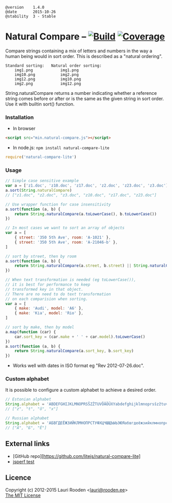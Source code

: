[build]: http://img.shields.io/travis/litejs/natural-compare-lite.png
[coverage]: http://img.shields.io/coveralls/litejs/natural-compare-lite.png
[1]: https://travis-ci.org/litejs/natural-compare-lite
[2]: https://coveralls.io/r/litejs/natural-compare-lite
[npm package]: https://npmjs.org/package/natural-compare-lite
[github repo]: https://github.com/litejs/natural-compare-lite

    @version    1.4.0
    @date       2015-10-26
    @stability  3 - Stable

# Natural Compare &ndash; [![Build][]][1] [![Coverage][]][2]

Compare strings containing a mix of letters and numbers
in the way a human being would in sort order.
This is described as a "natural ordering".

```text
Standard sorting:   Natural order sorting:
    img1.png            img1.png
    img10.png           img2.png
    img12.png           img10.png
    img2.png            img12.png
```

String.naturalCompare returns a number indicating
whether a reference string comes before or after or is the same
as the given string in sort order.
Use it with builtin sort() function.

### Installation

- In browser

```html
<script src="min.natural-compare.js"></script>
```

- In node.js: `npm install natural-compare-lite`

```javascript
require('natural-compare-lite')
```

### Usage

```javascript
// Simple case sensitive example
var a = ['z1.doc', 'z10.doc', 'z17.doc', 'z2.doc', 'z23.doc', 'z3.doc']
a.sort(String.naturalCompare)
// ["z1.doc", "z2.doc", "z3.doc", "z10.doc", "z17.doc", "z23.doc"]

// Use wrapper function for case insensitivity
a.sort(function (a, b) {
	return String.naturalCompare(a.toLowerCase(), b.toLowerCase())
})

// In most cases we want to sort an array of objects
var a = [
	{ street: '350 5th Ave', room: 'A-1021' },
	{ street: '350 5th Ave', room: 'A-21046-b' },
]

// sort by street, then by room
a.sort(function (a, b) {
	return String.naturalCompare(a.street, b.street) || String.naturalCompare(a.room, b.room)
})

// When text transformation is needed (eg toLowerCase()),
// it is best for performance to keep
// transformed key in that object.
// There are no need to do text transformation
// on each comparision when sorting.
var a = [
	{ make: 'Audi', model: 'A6' },
	{ make: 'Kia', model: 'Rio' },
]

// sort by make, then by model
a.map(function (car) {
	car.sort_key = (car.make + ' ' + car.model).toLowerCase()
})
a.sort(function (a, b) {
	return String.naturalCompare(a.sort_key, b.sort_key)
})
```

- Works well with dates in ISO format eg "Rev 2012-07-26.doc".

### Custom alphabet

It is possible to configure a custom alphabet
to achieve a desired order.

```javascript
// Estonian alphabet
String.alphabet = 'ABDEFGHIJKLMNOPRSŠZŽTUVÕÄÖÜXYabdefghijklmnoprsšzžtuvõäöüxy'[('t', 'z', 'x', 'õ')].sort(String.naturalCompare)
// ["z", "t", "õ", "x"]

// Russian alphabet
String.alphabet = 'АБВГДЕЁЖЗИЙКЛМНОПРСТУФХЦЧШЩЪЫЬЭЮЯабвгдеёжзийклмнопрстуфхцчшщъыьэюя'[('Ё', 'А', 'Б')].sort(String.naturalCompare)
// ["А", "Б", "Ё"]
```

## External links

- [GitHub repo][https://github.com/litejs/natural-compare-lite]
- [jsperf test](http://jsperf.com/natural-sort-2/12)

## Licence

Copyright (c) 2012-2015 Lauri Rooden &lt;lauri@rooden.ee&gt;  
[The MIT License](http://lauri.rooden.ee/mit-license.txt)
